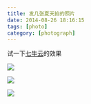 ```yaml
---
title: 发几张夏天拍的照片
date: 2014-08-26 18:16:15
tags: [photo]
category: [photograph]
---
```


试一下[七牛云](http://www.qiniu.com/)的效果

![](/pic/qiniu/photos/0826_1030951.jpg)

![](/pic/qiniu/photos/0826_1030901.jpg)

![](/pic/qiniu/photos/0826_1030895.jpg)
